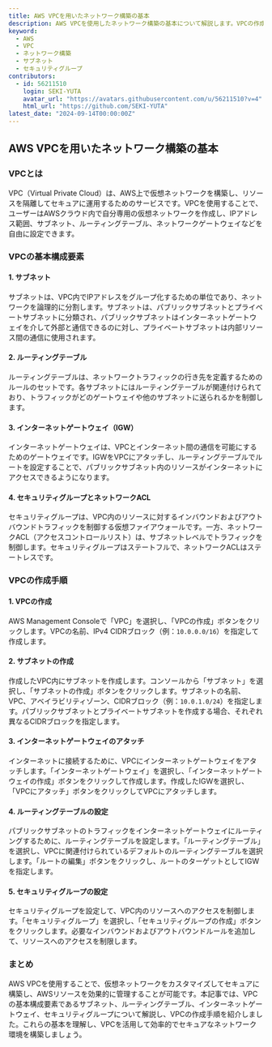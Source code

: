 ```yaml
---
title: AWS VPCを用いたネットワーク構築の基本
description: AWS VPCを使用したネットワーク構築の基本について解説します。VPCの作成、サブネットの設定、セキュリティグループの構成など、VPCの主要な機能とその利点を紹介します。
keyword:
  - AWS
  - VPC
  - ネットワーク構築
  - サブネット
  - セキュリティグループ
contributors:
  - id: 56211510
    login: SEKI-YUTA
    avatar_url: "https://avatars.githubusercontent.com/u/56211510?v=4"
    html_url: "https://github.com/SEKI-YUTA"
latest_date: "2024-09-14T00:00:00Z"
---
```


## AWS VPCを用いたネットワーク構築の基本

### VPCとは

VPC（Virtual Private Cloud）は、AWS上で仮想ネットワークを構築し、リソースを隔離してセキュアに運用するためのサービスです。VPCを使用することで、ユーザーはAWSクラウド内で自分専用の仮想ネットワークを作成し、IPアドレス範囲、サブネット、ルーティングテーブル、ネットワークゲートウェイなどを自由に設定できます。

### VPCの基本構成要素

#### 1. サブネット

サブネットは、VPC内でIPアドレスをグループ化するための単位であり、ネットワークを論理的に分割します。サブネットは、パブリックサブネットとプライベートサブネットに分類され、パブリックサブネットはインターネットゲートウェイを介して外部と通信できるのに対し、プライベートサブネットは内部リソース間の通信に使用されます。

#### 2. ルーティングテーブル

ルーティングテーブルは、ネットワークトラフィックの行き先を定義するためのルールのセットです。各サブネットにはルーティングテーブルが関連付けられており、トラフィックがどのゲートウェイや他のサブネットに送られるかを制御します。

#### 3. インターネットゲートウェイ（IGW）

インターネットゲートウェイは、VPCとインターネット間の通信を可能にするためのゲートウェイです。IGWをVPCにアタッチし、ルーティングテーブルでルートを設定することで、パブリックサブネット内のリソースがインターネットにアクセスできるようになります。

#### 4. セキュリティグループとネットワークACL

セキュリティグループは、VPC内のリソースに対するインバウンドおよびアウトバウンドトラフィックを制御する仮想ファイアウォールです。一方、ネットワークACL（アクセスコントロールリスト）は、サブネットレベルでトラフィックを制御します。セキュリティグループはステートフルで、ネットワークACLはステートレスです。

### VPCの作成手順

#### 1. VPCの作成

AWS Management Consoleで「VPC」を選択し、「VPCの作成」ボタンをクリックします。VPCの名前、IPv4 CIDRブロック（例：`10.0.0.0/16`）を指定して作成します。

#### 2. サブネットの作成

作成したVPC内にサブネットを作成します。コンソールから「サブネット」を選択し、「サブネットの作成」ボタンをクリックします。サブネットの名前、VPC、アベイラビリティゾーン、CIDRブロック（例：`10.0.1.0/24`）を指定します。パブリックサブネットとプライベートサブネットを作成する場合、それぞれ異なるCIDRブロックを指定します。

#### 3. インターネットゲートウェイのアタッチ

インターネットに接続するために、VPCにインターネットゲートウェイをアタッチします。「インターネットゲートウェイ」を選択し、「インターネットゲートウェイの作成」ボタンをクリックして作成します。作成したIGWを選択し、「VPCにアタッチ」ボタンをクリックしてVPCにアタッチします。

#### 4. ルーティングテーブルの設定

パブリックサブネットのトラフィックをインターネットゲートウェイにルーティングするために、ルーティングテーブルを設定します。「ルーティングテーブル」を選択し、VPCに関連付けられているデフォルトのルーティングテーブルを選択します。「ルートの編集」ボタンをクリックし、ルートのターゲットとしてIGWを指定します。

#### 5. セキュリティグループの設定

セキュリティグループを設定して、VPC内のリソースへのアクセスを制御します。「セキュリティグループ」を選択し、「セキュリティグループの作成」ボタンをクリックします。必要なインバウンドおよびアウトバウンドルールを追加して、リソースへのアクセスを制限します。

### まとめ

AWS VPCを使用することで、仮想ネットワークをカスタマイズしてセキュアに構築し、AWSリソースを効果的に管理することが可能です。本記事では、VPCの基本構成要素であるサブネット、ルーティングテーブル、インターネットゲートウェイ、セキュリティグループについて解説し、VPCの作成手順を紹介しました。これらの基本を理解し、VPCを活用して効率的でセキュアなネットワーク環境を構築しましょう。
